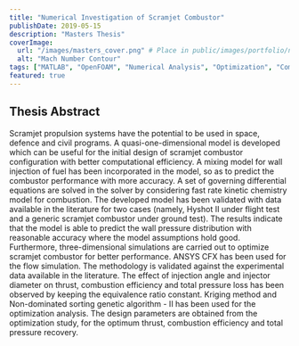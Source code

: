 ```yaml
---
title: "Numerical Investigation of Scramjet Combustor"
publishDate: 2019-05-15
description: "Masters Thesis"
coverImage:
  url: "/images/masters_cover.png" # Place in public/images/portfolio/novaflow/
  alt: "Mach Number Contour"
tags: ["MATLAB", "OpenFOAM", "Numerical Analysis", "Optimization", "Computational Fluid Dynamics", "Hypersonic", "Scramjet", "ANSYS CFD", "ICEM-CFD", "Python"]
featured: true
---
```


## Thesis Abstract
Scramjet propulsion systems have the potential to be used in space, defence and civil programs. A quasi-one-dimensional model is developed which can be useful for the initial design of scramjet combustor configuration with better computational efficiency. A mixing model for wall injection of fuel has been incorporated in the model, so as to predict the combustor performance with more accuracy. A set of governing differential equations are solved in the solver by considering fast rate kinetic chemistry model for combustion. The developed model has been validated with data available in the literature for two cases (namely, Hyshot II under flight test and a generic scramjet combustor under ground test). The results indicate that the model is able to predict the wall pressure distribution with reasonable accuracy where the model assumptions hold good. Furthermore, three-dimensional simulations are carried out to optimize scramjet combustor for better performance. ANSYS CFX has been used for the flow simulation. The methodology is validated against the experimental data available in the literature. The effect of injection angle and injector diameter on thrust, combustion efficiency and total pressure loss has been observed by keeping the equivalence ratio constant. Kriging method and Non-dominated sorting genetic algorithm - II has been used for the optimization analysis. The design parameters are obtained from the optimization study, for the optimum thrust, combustion efficiency and total pressure recovery.
